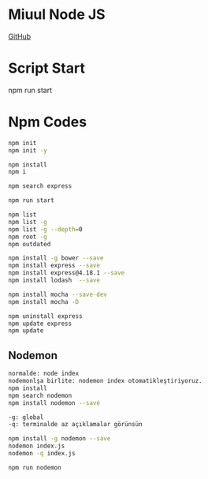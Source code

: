 # Miuul Node JS
[GitHub](https://github.com/hamitmizrak/7_Miuul-nodejs-git)

# Script Start
npm run start

# Npm Codes
```sh 
npm init 
npm init -y

npm install
npm i

npm search express

npm run start

npm list
npm list -g
npm list -g --depth=0
npm root -g
npm outdated 

npm install -g bower --save 
npm install express --save 
npm install express@4.18.1 --save 
npm install lodash  --save

npm install mocha --save-dev
npm install mocha -D

npm uninstall express
npm update express
npm update 
```

## Nodemon 
```sh
normalde: node index 
nodemonlşa birlite: nodemon index otomatikleştiriyoruz.
npm install 
npm search nodemon
npm install nodemon --save

-g: global
-q: terminalde az açıklamalar görünsün

npm install -g nodemon --save 
nodemon index.js 
nodemon -q index.js 

npm run nodemon
```


